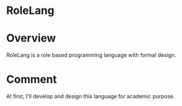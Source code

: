 # RoleLang
# Overview
RoleLang is a role based programming language with formal design.

# Comment
At first, I'll develop and design this language for academic purpose.
